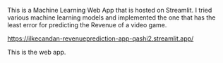This is a Machine Learning Web App that is hosted on Streamlit. I tried various machine learning models and implemented the one that has the least error for predicting the Revenue of a video game.

https://ilkecandan-revenueprediction-app-qashi2.streamlit.app/

This is the web app.
